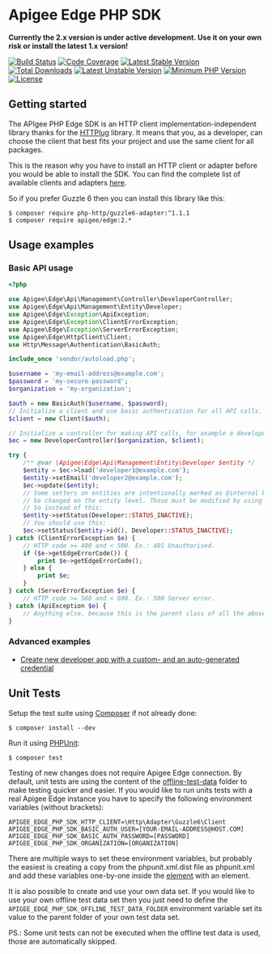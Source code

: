 # Apigee Edge PHP SDK

**Currently the 2.x version is under active development. Use it on your own risk or install the latest 1.x version!**

[![Build Status](https://travis-ci.org/apigee/edge-php-sdk.svg?branch=2.x-dev)](https://travis-ci.org/apigee/edge-php-sdk)
[![Code Coverage](https://codecov.io/gh/apigee/edge-php-sdk/branch/2.x-dev/graph/badge.svg)](https://codecov.io/gh/apigee/edge-php-sdk/branch/2.x-dev)
[![Latest Stable Version](https://poser.pugx.org/apigee/edge/v/stable)](https://packagist.org/packages/apigee/edge)
[![Total Downloads](https://poser.pugx.org/apigee/edge/downloads)](https://packagist.org/packages/apigee/edge)
[![Latest Unstable Version](https://img.shields.io/badge/unstable-2.x--dev-orange.svg?style=flat-square)](https://packagist.org/packages/apigee/edge)
[![Minimum PHP Version](https://img.shields.io/badge/PHP-%3E%3D%207.1-8892BF.svg?style=flat-square)](https://php.net/)
[![License](https://poser.pugx.org/apigee/edge/license)](https://packagist.org/packages/apigee/edge)

Getting started
---------- 

The APIgee PHP Edge SDK is an HTTP client implementation-independent library thanks for the [HTTPlug](http://docs.php-http.org/en/latest/)
library. It means that you, as a developer, can choose the client that best fits your project and use the same
client for all packages.

This is the reason why you have to install an HTTP client or adapter before you would be able to install the SDK. You
can find the complete list of available clients and adapters [here](http://docs.php-http.org/en/latest/clients.html).

So if you prefer Guzzle 6 then you can install this library like this:

```
$ composer require php-http/guzzle6-adapter:^1.1.1
$ composer require apigee/edge:2.*

```

Usage examples
----------

### Basic API usage


```php
<?php

use Apigee\Edge\Api\Management\Controller\DeveloperController;
use Apigee\Edge\Api\Management\Entity\Developer;
use Apigee\Edge\Exception\ApiException;
use Apigee\Edge\Exception\ClientErrorException;
use Apigee\Edge\Exception\ServerErrorException;
use Apigee\Edge\HttpClient\Client;
use Http\Message\Authentication\BasicAuth;

include_once 'vendor/autoload.php';

$username = 'my-email-address@example.com';
$password = 'my-secure-password';
$organization = 'my-organization';

$auth = new BasicAuth($username, $password);
// Initialize a client and use basic authentication for all API calls.
$client = new Client($auth);

// Initialize a controller for making API calls, for example a developer controller to working with developer entities.
$ec = new DeveloperController($organization, $client);

try {
    /** @var \Apigee\Edge\Api\Management\Entity\Developer $entity */
    $entity = $ec->load('developer1@example.com');
    $entity->setEmail('developer2@example.com');
    $ec->update($entity);
    // Some setters on entities are intentionally marked as @internal because the underlying entity properties can not
    // be changed on the entity level. Those must be modified by using dedicated API calls.
    // So instead of this:
    $entity->setStatus(Developer::STATUS_INACTIVE);
    // You should use this:
    $ec->setStatus($entity->id(), Developer::STATUS_INACTIVE);
} catch (ClientErrorException $e) {
    // HTTP code >= 400 and < 500. Ex.: 401 Unauthorised.
    if ($e->getEdgeErrorCode()) {
        print $e->getEdgeErrorCode();
    } else {
        print $e;
    }
} catch (ServerErrorException $e) {
    // HTTP code >= 500 and < 600. Ex.: 500 Server error.
} catch (ApiException $e) {
    // Anything else, because this is the parent class of all the above.
}

```

### Advanced examples

* [Create new developer app with a custom- and an auto-generated credential](examples/create_new_app_with_credential.php)

Unit Tests
----------

Setup the test suite using [Composer](http://getcomposer.org/) if not already done:

```
$ composer install --dev
```

Run it using [PHPUnit](http://phpunit.de/):

```
$ composer test
```

Testing of new changes does not require Apigee Edge connection. By default, unit tests are using the content of the
[offline-test-data](tests/offline-test-data) folder to make testing quicker and easier. If you would like to run units tests
with a real Apigee Edge instance you have to specify the following environment variables (without brackets):

```shell
APIGEE_EDGE_PHP_SDK_HTTP_CLIENT=\Http\Adapter\Guzzle6\Client
APIGEE_EDGE_PHP_SDK_BASIC_AUTH_USER=[YOUR-EMAIL-ADDRESS@HOST.COM]
APIGEE_EDGE_PHP_SDK_BASIC_AUTH_PASSWORD=[PASSWORD]
APIGEE_EDGE_PHP_SDK_ORGANIZATION=[ORGANIZATION]
```

There are multiple ways to set these environment variables, but probably the easiest is creating a copy from the
phpunit.xml.dist file as phpunit.xml and add these variables one-by-one inside the [<php> element](https://phpunit.de/manual/current/en/appendixes.configuration.html#appendixes.configuration.php-ini-constants-variables)
with an <env> element.

It is also possible to create and use your own data set. If you would like to use your own offline test data set then
you just need to define the `APIGEE_EDGE_PHP_SDK_OFFLINE_TEST_DATA_FOLDER` environment variable set its value to the parent
folder of your own test data set.

PS.: Some unit tests can not be executed when the offline test data is used, those are automatically skipped.
